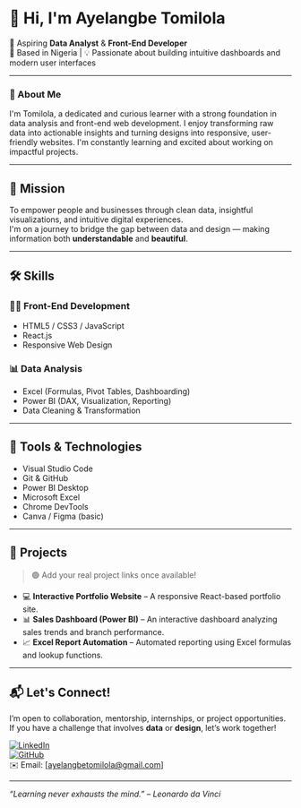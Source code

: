 # 👋 Hi, I'm Ayelangbe Tomilola
🎯 Aspiring **Data Analyst** & **Front-End Developer**  
📍 Based in Nigeria | 💡 Passionate about building intuitive dashboards and modern user interfaces

---

### 🚀 About Me

I'm Tomilola, a dedicated and curious learner with a strong foundation in data analysis and front-end web development. I enjoy transforming raw data into actionable insights and turning designs into responsive, user-friendly websites. I'm constantly learning and excited about working on impactful projects.

---

## 🎯 Mission

To empower people and businesses through clean data, insightful visualizations, and intuitive digital experiences.  
I'm on a journey to bridge the gap between data and design — making information both **understandable** and **beautiful**.

---

## 🛠️ Skills

### 👨‍💻 Front-End Development
- HTML5 / CSS3 / JavaScript
- React.js
- Responsive Web Design

### 📊 Data Analysis
- Excel (Formulas, Pivot Tables, Dashboarding)
- Power BI (DAX, Visualization, Reporting)
- Data Cleaning & Transformation

---

## 🧰 Tools & Technologies

- Visual Studio Code
- Git & GitHub
- Power BI Desktop
- Microsoft Excel
- Chrome DevTools
- Canva / Figma (basic)

---

## 📂 Projects

> 🟢 Add your real project links once available!

- 💻 **Interactive Portfolio Website** – A responsive React-based portfolio site.
- 📊 **Sales Dashboard (Power BI)** – An interactive dashboard analyzing sales trends and branch performance.
- 📈 **Excel Report Automation** – Automated reporting using Excel formulas and lookup functions.

---

## 📬 Let's Connect!

I’m open to collaboration, mentorship, internships, or project opportunities.  
If you have a challenge that involves **data** or **design**, let’s work together!

[![LinkedIn](https://img.shields.io/badge/LinkedIn-blue?logo=linkedin)](https://www.linkedin.com/)  
[![GitHub](https://img.shields.io/badge/GitHub-000?logo=github)](https://github.com/)  
✉️ Email: [ayelangbetomilola@gmail.com]

---

_“Learning never exhausts the mind.” – Leonardo da Vinci_


<!--
**Tomilola1010/Tomilola1010** is a ✨ _special_ ✨ repository because its `README.md` (this file) appears on your GitHub profile.

Here are some ideas to get you started:

- 🔭 I’m currently working on ...
- 🌱 I’m currently learning ...
- 👯 I’m looking to collaborate on ...
- 🤔 I’m looking for help with ...
- 💬 Ask me about ...
- 📫 How to reach me: ...
- 😄 Pronouns: ...
- ⚡ Fun fact: ...
-->
